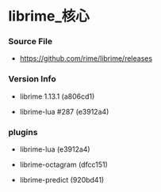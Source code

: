 # librime_核心

### Source File

- https://github.com/rime/librime/releases

### Version Info

- librime 1.13.1 (a806cd1)

- librime-lua #287 (e3912a4)

### plugins

- librime-lua (e3912a4)

- librime-octagram (dfcc151)

- librime-predict (920bd41)
